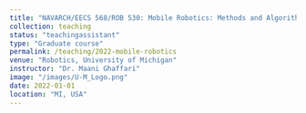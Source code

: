 ```yaml
---
title: "NAVARCH/EECS 568/ROB 530: Mobile Robotics: Methods and Algorithms"
collection: teaching
status: "teachingassistant"
type: "Graduate course"
permalink: /teaching/2022-mobile-robotics
venue: "Robotics, University of Michigan"
instructor: "Dr. Maani Ghaffari"
image: "/images/U-M_Logo.png"
date: 2022-01-01
location: "MI, USA"
---
```

<!-- I was a graduate student instructor (GSI) for ROB 530: Mobile Robotics. In this course, we cover theory and application of probabilistic techniques for autonomous mobile robotics. Topics include Bayesian filtering; stochastic representations of the environment; motion and sensor models for mobile robots; algorithms for mapping, localization; application to autonomous marine, ground, and air vehicles. -->